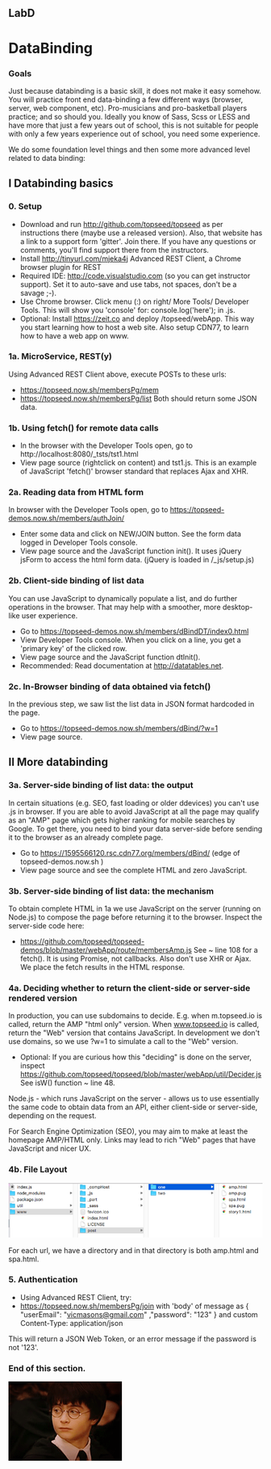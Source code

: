 ## LabD
#  DataBinding

### Goals
Just because databinding is a basic skill, it does not make it easy somehow. You will practice front end data-binding
a few different ways (browser, server, web component, etc). Pro-musicians and pro-basketball players practice; and so should you.
Ideally you know of Sass, Scss or LESS and have more that just a few years out of school, this is not suitable for 
people with only a few years experience out of school, you need some experience.

We do some foundation level things and then some more advanced level related to data binding:

## I Databinding basics
### 0. Setup
- Download and run <http://github.com/topseed/topseed> as per instructions there (maybe use a released version). Also,
that website has a link to a support form 'gitter'. Join there. If you have any questions or comments, 
you'll find support there from the instructors.
- Install  <http://tinyurl.com/mjeka4j> Advanced REST Client, a Chrome browser plugin for REST
- Required IDE: 
 <http://code.visualstudio.com> (so you can get instructor support). Set it to auto-save and use tabs, not spaces, don't be a savage ;-).
- Use Chrome browser. Click menu (:) on right/ More Tools/ Developer Tools. This will show you 'console' for: console.log('here'); in .js.
- Optional: Install <https://zeit.co> and deploy /topseed/webApp. This way you start learning how to host a web site. Also setup CDN77, to learn how to have a web app on www.

### 1a. MicroService, REST(y)
Using Advanced REST Client above, execute POSTs to these urls:
- https://topseed.now.sh/membersPg/mem
- https://topseed.now.sh/membersPg/list
Both should return some JSON data.

### 1b. Using fetch() for remote data calls
- In the browser with the Developer Tools open, go to http://localhost:8080/_tsts/tst1.html
- View page source (rightclick on content) and tst1.js.
This is an example of JavaScript 'fetch()' browser standard that replaces Ajax and XHR.

### 2a. Reading data from HTML form
In browser with the Developer Tools open, go to <https://topseed-demos.now.sh/members/authJoin/>
- Enter some data and click on NEW/JOIN button. See the form data logged in Developer Tools console.
- View page source and the JavaScript function init(). It uses jQuery jsForm to access the html form data.
(jQuery is loaded in /_js/setup.js) 

### 2b. Client-side binding of list data
You can use JavaScript to dynamically
populate a list, and do further operations in the browser. That may help with
a smoother, more desktop-like user experience.
- Go to <https://topseed-demos.now.sh/members/dBindDT/index0.html>
- View Developer Tools console. When you click on a line, you get a 'primary key' of the clicked row.
- View page source and the JavaScript function dtInit(). 
- Recommended: Read documentation at <http://datatables.net>. 

### 2c. In-Browser binding of data obtained via fetch()
In the previous step, we saw list the list data in JSON format hardcoded in the page.
- Go to https://topseed-demos.now.sh/members/dBind/?w=1 
- View page source.

## II More databinding

### 3a. Server-side binding of list data: the output
In certain situations (e.g. SEO, fast loading or older ddevices) you can't use .js in browser. If you are able to avoid JavaScript at all the page may qualify as an "AMP" page 
which gets higher ranking for mobile searches by Google. To get there, you  need 
to bind your data server-side before sending it to the browser as an already complete page.
- Go to https://1595566120.rsc.cdn77.org/members/dBind/ (edge of topseed-demos.now.sh )
- View page source and see the complete HTML and zero JavaScript.  

### 3b. Server-side binding of list data: the mechanism 
To obtain complete HTML in 1a we use JavaScript on the server (running on Node.js) to compose the page before 
returning it to the browser. Inspect the server-side code here:
- <https://github.com/topseed/topseed-demos/blob/master/webApp/route/membersAmp.js>
See ~ line 108 for a fetch(). It is using Promise, not callbacks. Also don't use XHR or Ajax. We place the fetch results in the HTML response.  


### 4a. Deciding whether to return the client-side or server-side rendered version
In production, you can use subdomains to decide. E.g. when m.topseed.io is called, return the AMP "html only" version.
When www.topseed.io is called, return the "Web" version that contains JavaScript.
In development we don't use domains, so we use ?w=1 to simulate a call to the "Web" version.
- Optional: If you are curious how this "deciding" is done on the server, inspect
<https://github.com/topseed/topseed/blob/master/webApp/util/Decider.js>  See isW() function ~ line 48.

Node.js - which runs JavaScript on the server - allows us to use essentially the same code to obtain data 
from an API, either client-side or server-side, depending on the request.

For Search Engine Optimization (SEO), you may aim to make at least the homepage AMP/HTML only. Links may lead
to rich "Web" pages that have JavaScript and nicer UX.

### 4b. File Layout

![](layout.png)

For each url, we have a directory and in that directory is both amp.html and spa.html.

### 5. Authentication
- Using Advanced REST Client, try: 
- https://topseed.now.sh/membersPg/join
with 'body' of message as 
{
	"userEmail": "vicmasons@gmail.com"
	,"password": "123"
}
and custom Content-Type: application/json

This will return a JSON Web Token, or an error message if the password is not '123'.

### End of this section.

![](weknow.gif)
